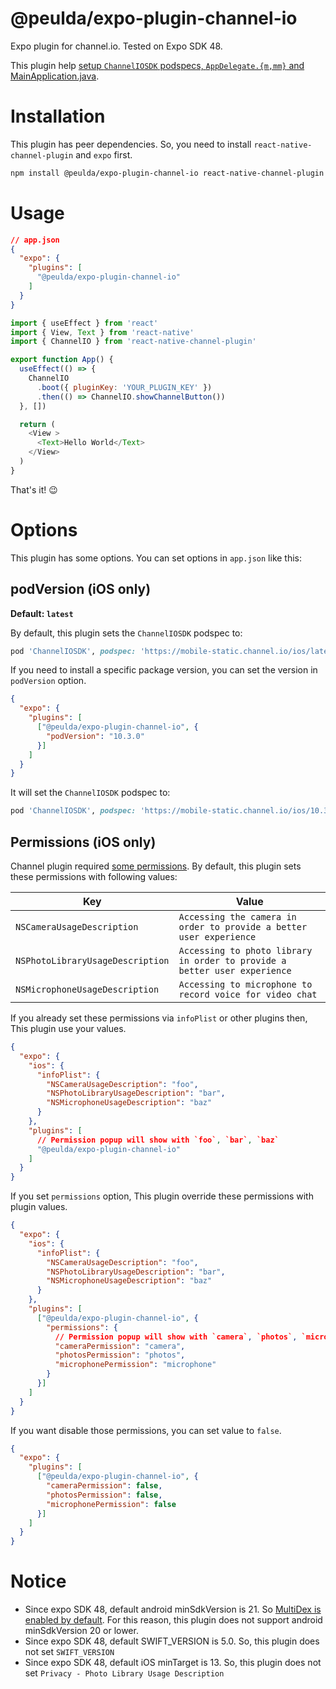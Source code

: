# @peulda/expo-plugin-channel-io

Expo plugin for channel.io. Tested on Expo SDK 48.

This plugin help [setup `ChannelIOSDK` podspecs, `AppDelegate.{m,mm}` and MainApplication.java](https://developers.channel.io/docs/react-native-quickstart).

# Installation
This plugin has peer dependencies. So, you need to install `react-native-channel-plugin` and `expo` first.

```sh
npm install @peulda/expo-plugin-channel-io react-native-channel-plugin
```

# Usage
```json
// app.json
{
  "expo": {
    "plugins": [
      "@peulda/expo-plugin-channel-io"
    ]
  }
}
```

```js
import { useEffect } from 'react'
import { View, Text } from 'react-native'
import { ChannelIO } from 'react-native-channel-plugin'

export function App() {
  useEffect(() => {
    ChannelIO
      .boot({ pluginKey: 'YOUR_PLUGIN_KEY' })
      .then(() => ChannelIO.showChannelButton())
  }, [])

  return (
    <View >
      <Text>Hello World</Text>
    </View>
  )
}
```
That's it! 😉

# Options
This plugin has some options. You can set options in `app.json` like this:

## podVersion (iOS only)
**Default: `latest`**

By default, this plugin sets the `ChannelIOSDK` podspec to:
```ruby
pod 'ChannelIOSDK', podspec: 'https://mobile-static.channel.io/ios/latest/xcframework.podspec'
```

If you need to install a specific package version, you can set the version in `podVersion` option.

```json
{
  "expo": {
    "plugins": [
      ["@peulda/expo-plugin-channel-io", {
        "podVersion": "10.3.0"
      }]
    ]
  }
}
```
It will set the `ChannelIOSDK` podspec to:
```ruby
pod 'ChannelIOSDK', podspec: 'https://mobile-static.channel.io/ios/10.3.0/xcframework.podspec'
```

## Permissions (iOS only)
Channel plugin required [some permissions](https://developers.channel.io/docs/react-native-quickstart#2-add-the-permission-and-description-used-by-sdk). By default, this plugin sets these permissions with following values:

| Key | Value |
| --- | --- |
| `NSCameraUsageDescription` | `Accessing the camera in order to provide a better user experience` |
| `NSPhotoLibraryUsageDescription` | `Accessing to photo library in order to provide a better user experience` |
| `NSMicrophoneUsageDescription` | `Accessing to microphone to record voice for video chat` |

If you already set these permissions via `infoPlist` or other plugins then, This plugin use your values.

```json
{
  "expo": {
    "ios": {
      "infoPlist": {
        "NSCameraUsageDescription": "foo",
        "NSPhotoLibraryUsageDescription": "bar",
        "NSMicrophoneUsageDescription": "baz"
      }
    },
    "plugins": [
      // Permission popup will show with `foo`, `bar`, `baz`
      "@peulda/expo-plugin-channel-io"
    ]
  }
}
```

If you set `permissions` option, This plugin override these permissions with plugin values.

```json
{
  "expo": {
    "ios": {
      "infoPlist": {
        "NSCameraUsageDescription": "foo",
        "NSPhotoLibraryUsageDescription": "bar",
        "NSMicrophoneUsageDescription": "baz"
      }
    },
    "plugins": [
      ["@peulda/expo-plugin-channel-io", {
        "permissions": {
          // Permission popup will show with `camera`, `photos`, `microphone`
          "cameraPermission": "camera",
          "photosPermission": "photos",
          "microphonePermission": "microphone"
        }
      }]
    ]
  }
}
```

If you want disable those permissions, you can set value to `false`.

```json
{
  "expo": {
    "plugins": [
      ["@peulda/expo-plugin-channel-io", {
        "cameraPermission": false,
        "photosPermission": false,
        "microphonePermission": false
      }]
    ]
  }
}
```

# Notice
- Since expo SDK 48, default android minSdkVersion is 21. So [MultiDex is enabled by default](https://developer.android.com/studio/build/multidex#mdex-on-l). For this reason, this plugin does not support android minSdkVersion 20 or lower.
- Since expo SDK 48, default SWIFT_VERSION is 5.0. So, this plugin does not set `SWIFT_VERSION`
- Since expo SDK 48, default iOS minTarget is 13. So, this plugin does not set `Privacy - Photo Library Usage Description`
